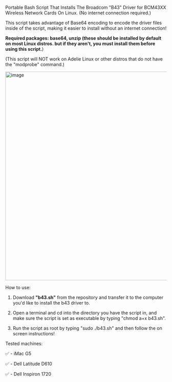 Portable Bash Script That Installs The Broadcom "B43" Driver for BCM43XX Wireless Network Cards On Linux. (No internet connection required.)

This script takes advantage of Base64 encoding to encode the driver files inside of the script, making it easier to install without an internet connection!

**Required packages: base64, unzip (these should be installed by default on most Linux distros. but if they aren't, you must install them before using this script.**)

(This script will NOT work on Adelie Linux or other distros that do not have the "modprobe" command.)

<img width="854" height="651" alt="image" src="https://github.com/user-attachments/assets/9762dbcf-6f30-485c-997e-18c0e6a385c2" />

How to use:

1. Download **"b43.sh"** from the repository and transfer it to the computer you'd like to install the b43 driver to.

2. Open a terminal and cd into the directory you have the script in, and make sure the script is set as executable by typing "chmod a+x b43.sh".

3. Run the script as root by typing "sudo ./b43.sh" and then follow the on screen instructions!

Tested machines:

✅ - iMac G5

✅ - Dell Latitude D610

✅ - Dell Inspiron 1720


